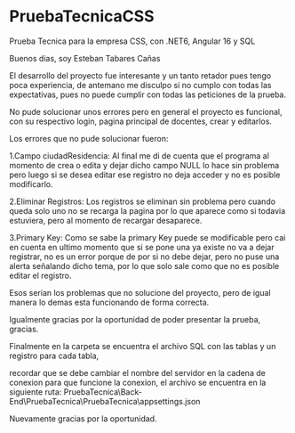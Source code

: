 # PruebaTecnicaCSS
Prueba Tecnica para la empresa CSS, con .NET6, Angular 16 y SQL

Buenos dias, soy Esteban Tabares Cañas

El desarrollo del proyecto fue interesante y un tanto retador pues tengo poca experiencia, de antemano me disculpo si no cumplo con todas las expectativas, 
pues no puede cumplir con todas las peticiones de la prueba.

No pude solucionar unos errores pero en general el proyecto es funcional, con su respectivo login, pagina principal de docentes, crear y editarlos.

Los errores que no pude solucionar fueron:

1.Campo ciudadResidencia: 
Al final me di de cuenta que el programa al momento de crea o edita y dejar dicho campo NULL lo hace sin problema pero luego si se desea editar ese registro no deja acceder y no es posible modificarlo.

2.Eliminar Registros:
Los registros se eliminan sin problema pero cuando queda solo uno no se recarga la pagina por lo que aparece como si todavia estuviera, pero al momento de recargar desaparece.

3.Primary Key:
Como se sabe la primary Key puede se modificable pero cai en cuenta en ultimo momento que si se pone una ya existe no va a dejar registrar, no es un error porque de por si no debe dejar, 
pero no puse una alerta señalando dicho tema, por lo que solo sale como que no es posible editar el registro.

Esos serian los problemas que no solucione del proyecto, pero de igual manera lo demas esta funcionando de forma correcta.

Igualmente gracias por la oportunidad de poder presentar la prueba, gracias.

Finalmente en la carpeta se encuentra el archivo SQL con las tablas y un registro para cada tabla, 

recordar que se debe cambiar el nombre del servidor en la cadena de conexion para que funcione la conexion, el archivo se encuentra en la siguiente ruta: 
PruebaTecnica\Back-End\PruebaTecnica\PruebaTecnica\appsettings.json

Nuevamente gracias por la oportunidad.
